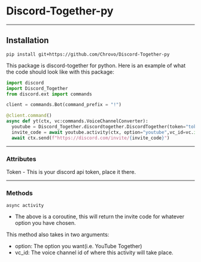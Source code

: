 # Discord-Together-py

---

## Installation
`pip install git+https://github.com/Chrovo/Discord-Together-py`

This package is discord-together for python. Here is an example of what the code should look like with this package:
```python
import discord
import Discord_Together
from discord.ext import commands

client = commands.Bot(command_prefix = "!")

@client.command()
async def yt(ctx, vc:commands.VoiceChannelConverter):
  youtube = Discord_Together.discordtogether.DiscordTogether(token="token here")
  invite_code = await youtube.activity(ctx, option="youtube",vc_id=vc.id)
  await ctx.send(f"https://discord.com/invite/{invite_code}")
```
---

### Attributes

Token - This is your discord api token, place it there.

---

### Methods
`async activity`
- The above is a coroutine, this will return the invite code for whatever option you have chosen.

This method also takes in two arguments:
- option: The option you want(i.e. YouTube Together)
- vc_id: The voice channel id of where this activity will take place.
